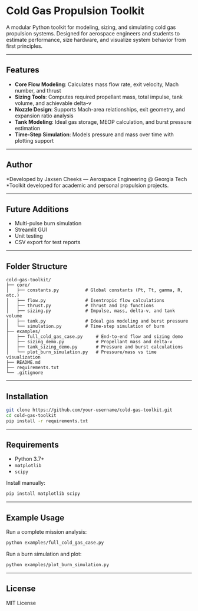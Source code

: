 # Cold Gas Propulsion Toolkit

A modular Python toolkit for modeling, sizing, and simulating cold gas propulsion systems. Designed for aerospace engineers and students to estimate performance, size hardware, and visualize system behavior from first principles.

---

## Features

* **Core Flow Modeling**: Calculates mass flow rate, exit velocity, Mach number, and thrust
* **Sizing Tools**: Computes required propellant mass, total impulse, tank volume, and achievable delta-v
* **Nozzle Design**: Supports Mach-area relationships, exit geometry, and expansion ratio analysis
* **Tank Modeling**: Ideal gas storage, MEOP calculation, and burst pressure estimation
* **Time-Step Simulation**: Models pressure and mass over time with plotting support

---
## Author

*Developed by Jaxsen Cheeks — Aerospace Engineering @ Georgia Tech
*Toolkit developed for academic and personal propulsion projects.

---

## Future Additions

* Multi-pulse burn simulation
* Streamlit GUI
* Unit testing
* CSV export for test reports

---

## Folder Structure

```
cold-gas-toolkit/
├── core/
│   ├── constants.py          # Global constants (Pt, Tt, gamma, R, etc.)
│   ├── flow.py               # Isentropic flow calculations
│   ├── thrust.py             # Thrust and Isp functions
│   ├── sizing.py             # Impulse, mass, delta-v, and tank volume
│   ├── tank.py               # Ideal gas modeling and burst pressure
│   └── simulation.py         # Time-step simulation of burn
├── examples/
│   ├── full_cold_gas_case.py     # End-to-end flow and sizing demo
│   ├── sizing_demo.py            # Propellant mass and delta-v
│   ├── tank_sizing_demo.py       # Pressure and burst calculations
│   └── plot_burn_simulation.py   # Pressure/mass vs time visualization
├── README.md
├── requirements.txt
└── .gitignore
```

---

## Installation

```bash
git clone https://github.com/your-username/cold-gas-toolkit.git
cd cold-gas-toolkit
pip install -r requirements.txt
```

---

## Requirements

* Python 3.7+
* `matplotlib`
* `scipy`

Install manually:

```bash
pip install matplotlib scipy
```

---

## Example Usage

Run a complete mission analysis:

```bash
python examples/full_cold_gas_case.py
```

Run a burn simulation and plot:

```bash
python examples/plot_burn_simulation.py
```

---


## License

MIT License
